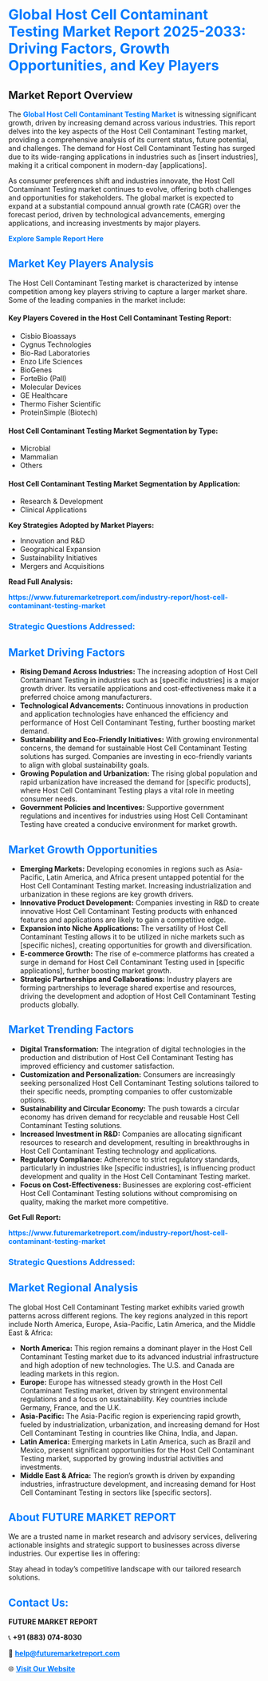 <h1 style="color: #007BFF;">Global Host Cell Contaminant Testing Market Report 2025-2033: Driving Factors, Growth Opportunities, and Key Players</h1>

<section id="overview">
<h2>Market Report Overview</h2>
<p>The <a href="https://www.futuremarketreport.com/industry-report/host-cell-contaminant-testing-market" style="color: #007BFF; text-decoration: none;"><strong>Global Host Cell Contaminant Testing Market</strong></a> is witnessing significant growth, driven by increasing demand across various industries. This report delves into the key aspects of the Host Cell Contaminant Testing market, providing a comprehensive analysis of its current status, future potential, and challenges. The demand for Host Cell Contaminant Testing has surged due to its wide-ranging applications in industries such as [insert industries], making it a critical component in modern-day [applications].</p>
<p>As consumer preferences shift and industries innovate, the Host Cell Contaminant Testing market continues to evolve, offering both challenges and opportunities for stakeholders. The global market is expected to expand at a substantial compound annual growth rate (CAGR) over the forecast period, driven by technological advancements, emerging applications, and increasing investments by major players.</p>
</section>

<section id="overview">
<p><a href="https://www.futuremarketreport.com/request-sample/reportId=108568" style="color: #007BFF; text-decoration: none;"><strong>Explore Sample Report Here</strong></a></p>
</section>

<section id="key-players">
<h2 style="color: #007BFF;">Market Key Players Analysis</h2>
<p>The Host Cell Contaminant Testing market is characterized by intense competition among key players striving to capture a larger market share. Some of the leading companies in the market include:</p>
<h4>Key Players Covered in the Host Cell Contaminant Testing Report:</h4>
<ul><li>Cisbio Bioassays</li><li>Cygnus Technologies</li><li>Bio-Rad Laboratories</li><li>Enzo Life Sciences</li><li>BioGenes</li><li>ForteBio (Pall)</li><li>Molecular Devices</li><li>GE Healthcare</li><li>Thermo Fisher Scientific</li><li>ProteinSimple (Biotech)</li></ul>
<h4>Host Cell Contaminant Testing Market Segmentation by Type:</h4>
<ul><li>Microbial</li><li>Mammalian</li><li>Others</li></ul>

<h4>Host Cell Contaminant Testing Market Segmentation by Application:</h4>
<ul><li>Research &amp; Development</li><li>Clinical Applications</li></ul>
<p><strong>Key Strategies Adopted by Market Players:</strong></p>
<ul>
<li>Innovation and R&D</li>
<li>Geographical Expansion</li>
<li>Sustainability Initiatives</li>
<li>Mergers and Acquisitions</li>
</ul>
</section>

<section>
<p><strong>Read Full Analysis: </strong></p><a href="https://www.futuremarketreport.com/industry-report/host-cell-contaminant-testing-market" style="color: #007BFF; text-decoration: none;"><strong>https://www.futuremarketreport.com/industry-report/host-cell-contaminant-testing-market</strong></a>
<h3 style="color: #007BFF;">Strategic Questions Addressed:</h3>
</section>

<section id="driving-factors">
<h2 style="color: #007BFF;">Market Driving Factors</h2>
<ul>
<li><strong>Rising Demand Across Industries:</strong> The increasing adoption of Host Cell Contaminant Testing in industries such as [specific industries] is a major growth driver. Its versatile applications and cost-effectiveness make it a preferred choice among manufacturers.</li>
<li><strong>Technological Advancements:</strong> Continuous innovations in production and application technologies have enhanced the efficiency and performance of Host Cell Contaminant Testing, further boosting market demand.</li>
<li><strong>Sustainability and Eco-Friendly Initiatives:</strong> With growing environmental concerns, the demand for sustainable Host Cell Contaminant Testing solutions has surged. Companies are investing in eco-friendly variants to align with global sustainability goals.</li>
<li><strong>Growing Population and Urbanization:</strong> The rising global population and rapid urbanization have increased the demand for [specific products], where Host Cell Contaminant Testing plays a vital role in meeting consumer needs.</li>
<li><strong>Government Policies and Incentives:</strong> Supportive government regulations and incentives for industries using Host Cell Contaminant Testing have created a conducive environment for market growth.</li>
</ul>
</section>

<section id="growth-opportunities">
<h2 style="color: #007BFF;">Market Growth Opportunities</h2>
<ul>
<li><strong>Emerging Markets:</strong> Developing economies in regions such as Asia-Pacific, Latin America, and Africa present untapped potential for the Host Cell Contaminant Testing market. Increasing industrialization and urbanization in these regions are key growth drivers.</li>
<li><strong>Innovative Product Development:</strong> Companies investing in R&D to create innovative Host Cell Contaminant Testing products with enhanced features and applications are likely to gain a competitive edge.</li>
<li><strong>Expansion into Niche Applications:</strong> The versatility of Host Cell Contaminant Testing allows it to be utilized in niche markets such as [specific niches], creating opportunities for growth and diversification.</li>
<li><strong>E-commerce Growth:</strong> The rise of e-commerce platforms has created a surge in demand for Host Cell Contaminant Testing used in [specific applications], further boosting market growth.</li>
<li><strong>Strategic Partnerships and Collaborations:</strong> Industry players are forming partnerships to leverage shared expertise and resources, driving the development and adoption of Host Cell Contaminant Testing products globally.</li>
</ul>
</section>

<section id="trending-factors">
<h2 style="color: #007BFF;">Market Trending Factors</h2>
<ul>
<li><strong>Digital Transformation:</strong> The integration of digital technologies in the production and distribution of Host Cell Contaminant Testing has improved efficiency and customer satisfaction.</li>
<li><strong>Customization and Personalization:</strong> Consumers are increasingly seeking personalized Host Cell Contaminant Testing solutions tailored to their specific needs, prompting companies to offer customizable options.</li>
<li><strong>Sustainability and Circular Economy:</strong> The push towards a circular economy has driven demand for recyclable and reusable Host Cell Contaminant Testing solutions.</li>
<li><strong>Increased Investment in R&D:</strong> Companies are allocating significant resources to research and development, resulting in breakthroughs in Host Cell Contaminant Testing technology and applications.</li>
<li><strong>Regulatory Compliance:</strong> Adherence to strict regulatory standards, particularly in industries like [specific industries], is influencing product development and quality in the Host Cell Contaminant Testing market.</li>
<li><strong>Focus on Cost-Effectiveness:</strong> Businesses are exploring cost-efficient Host Cell Contaminant Testing solutions without compromising on quality, making the market more competitive.</li>
</ul>
</section>

<section>
<p><strong>Get Full Report: </strong></p><a href="https://www.futuremarketreport.com/industry-report/host-cell-contaminant-testing-market" style="color: #007BFF; text-decoration: none;"><strong>https://www.futuremarketreport.com/industry-report/host-cell-contaminant-testing-market</strong></a>
<h3 style="color: #007BFF;">Strategic Questions Addressed:</h3>
</section>


<section id="regional-analysis">
<h2 style="color: #007BFF;">Market Regional Analysis</h2>
<p>The global Host Cell Contaminant Testing market exhibits varied growth patterns across different regions. The key regions analyzed in this report include North America, Europe, Asia-Pacific, Latin America, and the Middle East & Africa:</p>
<ul>
<li><strong>North America:</strong> This region remains a dominant player in the Host Cell Contaminant Testing market due to its advanced industrial infrastructure and high adoption of new technologies. The U.S. and Canada are leading markets in this region.</li>
<li><strong>Europe:</strong> Europe has witnessed steady growth in the Host Cell Contaminant Testing market, driven by stringent environmental regulations and a focus on sustainability. Key countries include Germany, France, and the U.K.</li>
<li><strong>Asia-Pacific:</strong> The Asia-Pacific region is experiencing rapid growth, fueled by industrialization, urbanization, and increasing demand for Host Cell Contaminant Testing in countries like China, India, and Japan.</li>
<li><strong>Latin America:</strong> Emerging markets in Latin America, such as Brazil and Mexico, present significant opportunities for the Host Cell Contaminant Testing market, supported by growing industrial activities and investments.</li>
<li><strong>Middle East & Africa:</strong> The region’s growth is driven by expanding industries, infrastructure development, and increasing demand for Host Cell Contaminant Testing in sectors like [specific sectors].</li>
</ul>
</section>

<footer>
<h2 style="color: #007BFF;">About FUTURE MARKET REPORT</h2>
<p>We are a trusted name in market research and advisory services, delivering actionable insights and strategic support to businesses across diverse industries. Our expertise lies in offering:</p>

<p>Stay ahead in today’s competitive landscape with our tailored research solutions.</p>

<h2 style="color: #007BFF;">Contact Us:</h2>
<p><strong>FUTURE MARKET REPORT</strong></p>
<p>📞 <strong>+91 (883) 074-8030</strong></p>
<p>📧 <strong><a href="mailto:help@futuremarketreport.com" style="color: #007BFF;">help@futuremarketreport.com</a></strong></p>
<p>🌐 <strong><a href="https://www.futuremarketreport.com/" style="color: #007BFF;">Visit Our Website</a></strong></p>
</footer>